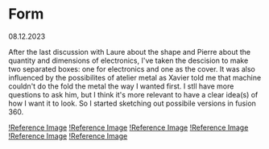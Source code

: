 # Form

08.12.2023

After the last discussion with Laure about the shape and Pierre about the quantity and dimensions of electronics, I've taken the descision to make two separated boxes: one for electronics and one as the cover. It was also influenced by the possibilites of atelier metal as Xavier told me that machine couldn't do the fold the metal the way I wanted first. I stll have more questions to ask him, but I think it's more relevant to have a clear idea(s) of how I want it to look.
So I started sketching out possibile versions in fusion 360.

[!Reference Image](/process/prototyping/2023-12-08/20231208_Boxes.png)
[!Reference Image](/process/prototyping/2023-12-08/20231208_Boxes2.png)
[!Reference Image](/process/prototyping/2023-12-08/20231208_Boxes3.png)
[!Reference Image](/process/prototyping/2023-12-08/20231208_Boxes4.png)
[!Reference Image](/process/prototyping/2023-12-08/20231208_Boxes5.png)
[!Reference Image](/process/prototyping/2023-12-08/20231208_Boxes6.png)